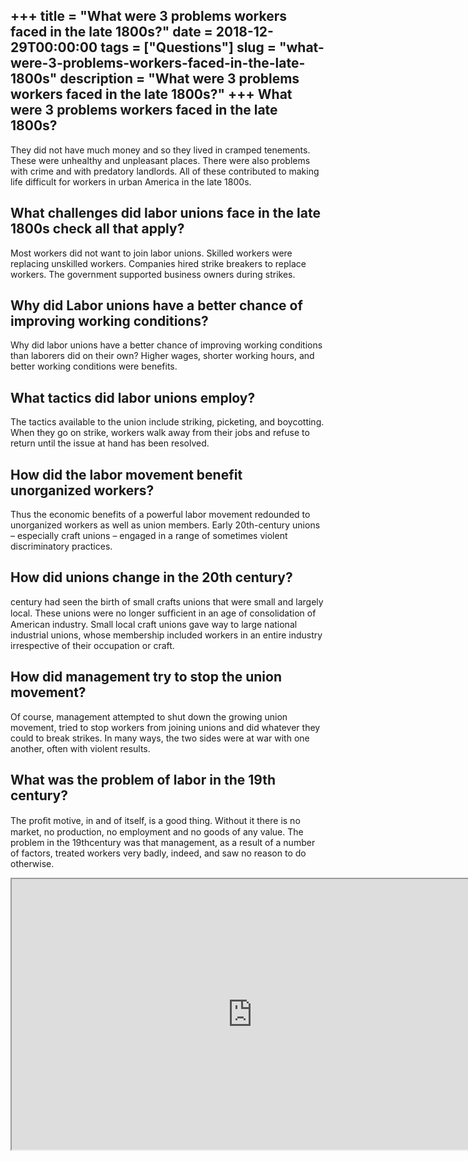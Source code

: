 +++
title = "What were 3 problems workers faced in the late 1800s?"
date = 2018-12-29T00:00:00
tags = ["Questions"]
slug = "what-were-3-problems-workers-faced-in-the-late-1800s"
description = "What were 3 problems workers faced in the late 1800s?"
+++
What were 3 problems workers faced in the late 1800s?
-----------------------------------------------------

They did not have much money and so they lived in cramped tenements. These were unhealthy and unpleasant places. There were also problems with crime and with predatory landlords. All of these contributed to making life difficult for workers in urban America in the late 1800s.

What challenges did labor unions face in the late 1800s check all that apply?
-----------------------------------------------------------------------------

Most workers did not want to join labor unions. Skilled workers were replacing unskilled workers. Companies hired strike breakers to replace workers. The government supported business owners during strikes.

Why did Labor unions have a better chance of improving working conditions?
--------------------------------------------------------------------------

Why did labor unions have a better chance of improving working conditions than laborers did on their own? Higher wages, shorter working hours, and better working conditions were benefits.

What tactics did labor unions employ?
-------------------------------------

The tactics available to the union include striking, picketing, and boycotting. When they go on strike, workers walk away from their jobs and refuse to return until the issue at hand has been resolved.

How did the labor movement benefit unorganized workers?
-------------------------------------------------------

Thus the economic benefits of a powerful labor movement redounded to unorganized workers as well as union members. Early 20th-century unions – especially craft unions – engaged in a range of sometimes violent discriminatory practices.

How did unions change in the 20th century?
------------------------------------------

century had seen the birth of small crafts unions that were small and largely local. These unions were no longer sufﬁcient in an age of consolidation of American industry. Small local craft unions gave way to large national industrial unions, whose membership included workers in an entire industry irrespective of their occupation or craft.

How did management try to stop the union movement?
--------------------------------------------------

Of course, management attempted to shut down the growing union movement, tried to stop workers from joining unions and did whatever they could to break strikes. In many ways, the two sides were at war with one another, often with violent results.

What was the problem of labor in the 19th century?
--------------------------------------------------

The proﬁt motive, in and of itself, is a good thing. Without it there is no market, no production, no employment and no goods of any value. The problem in the 19thcentury was that management, as a result of a number of factors, treated workers very badly, indeed, and saw no reason to do otherwise.

<iframe allow="accelerometer; autoplay; clipboard-write; encrypted-media; gyroscope; picture-in-picture" allowfullscreen="" class="__youtube_prefs__  epyt-is-override  no-lazyload" data-no-lazy="1" data-origheight="433" data-origwidth="770" data-skipgform_ajax_framebjll="" height="433" id="_ytid_53694" loading="lazy" src="https://www.youtube.com/embed/2gZaCpQcQPg?enablejsapi=1&autoplay=0&cc_load_policy=0&cc_lang_pref=&iv_load_policy=1&loop=0&modestbranding=0&rel=1&fs=1&playsinline=0&autohide=2&theme=dark&color=red&controls=1&" title="YouTube player" width="770"></iframe>